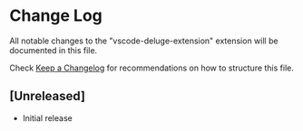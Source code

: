 # Change Log

All notable changes to the "vscode-deluge-extension" extension will be documented in this file.

Check [Keep a Changelog](http://keepachangelog.com/) for recommendations on how to structure this file.

## [Unreleased]

- Initial release